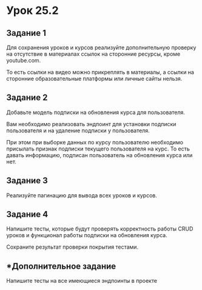 # Урок 25.2

## Задание 1

Для сохранения уроков и курсов реализуйте дополнительную проверку на отсутствие в материалах ссылок на сторонние
ресурсы, кроме youtube.com.

То есть ссылки на видео можно прикреплять в материалы, а ссылки на сторонние образовательные платформы или личные сайты
нельзя.

## Задание 2

Добавьте модель подписки на обновления курса для пользователя.

Вам необходимо реализовать эндпоинт для установки подписки пользователя и на удаление подписки у пользователя.

При этом при выборке данных по курсу пользователю необходимо присылать признак подписки текущего пользователя на курс.
То есть давать информацию, подписан пользователь на обновления курса или нет.

## Задание 3

Реализуйте пагинацию для вывода всех уроков и курсов.

## Задание 4

Напишите тесты, которые будут проверять корректность работы CRUD уроков и функционал работы подписки на обновления
курса.

Сохраните результат проверки покрытия тестами.

## *Дополнительное задание

Напишите тесты на все имеющиеся эндпоинты в проекте